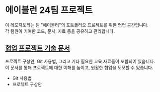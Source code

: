 # 에이블런 24팀 프로젝트

이 레포지토리는 팀 "에이블러"의 포트폴리오 프로젝트를 위한 협업 공간입니다. </br>
각 팀원이 기여한 코드, 문서, 자료 등을 공유하고 관리합니다.</br>


## [협업 프로젝트 기술 문서](doc/README.md)

프로젝트 구상안, Git 사용법, 그리고 기타 필요한 교육 자료들이 포함되어 있습니다.</br>
이 문서를 통해 프로젝트에 대한 이해를 높이고, 원활한 협업을 도모할 수 있습니다.</br>

- Git 사용법
- 프로젝트 구상안